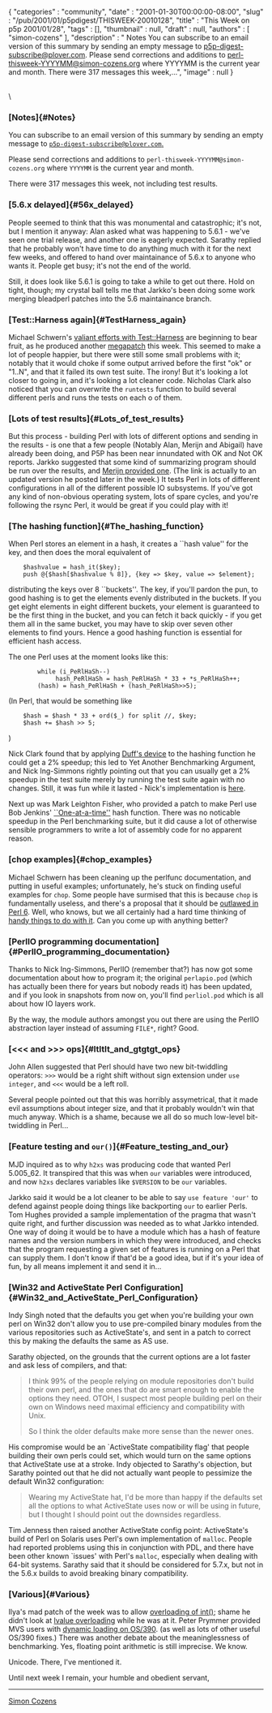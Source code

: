 {
   "categories" : "community",
   "date" : "2001-01-30T00:00:00-08:00",
   "slug" : "/pub/2001/01/p5pdigest/THISWEEK-20010128",
   "title" : "This Week on p5p 2001/01/28",
   "tags" : [],
   "thumbnail" : null,
   "draft" : null,
   "authors" : [
      "simon-cozens"
   ],
   "description" : " Notes You can subscribe to an email version of this summary by sending an empty message to p5p-digest-subscribe@plover.com. Please send corrections and additions to perl-thisweek-YYYYMM@simon-cozens.org where YYYYMM is the current year and month. There were 317 messages this week,...",
   "image" : null
}





\
\
### [Notes]{#Notes}

You can subscribe to an email version of this summary by sending an
empty message to
[`p5p-digest-subscribe@plover.com`.](mailto:p5p-digest-subscribe@plover.com)

Please send corrections and additions to
`perl-thisweek-YYYYMM@simon-cozens.org` where `YYYYMM` is the current
year and month.

There were 317 messages this week, not including test results.

### [5.6.x delayed]{#56x_delayed}

People seemed to think that this was monumental and catastrophic; it's
not, but I mention it anyway: Alan asked what was happening to 5.6.1 -
we've seen one trial release, and another one is eagerly expected.
Sarathy replied that he probably won't have time to do anything much
with it for the next few weeks, and offered to hand over maintainance of
5.6.x to anyone who wants it. People get busy; it's not the end of the
world.

Still, it does look like 5.6.1 is going to take a while to get out
there. Hold on tight, though; my crystal ball tells me that Jarkko's
been doing some work merging bleadperl patches into the 5.6 maintainance
branch.

### [Test::Harness again]{#TestHarness_again}

Michael Schwern's [valiant efforts with
Test::Harness](/pub/2001/01/p5pdigest/THISWEEK-20010121.html#TestHarness_Megapatch)
are beginning to bear fruit, as he produced another
[megapatch](http://www.xray.mpe.mpg.de/mailing-lists/perl5-porters/2001-01/msg01428.html)
this week. This seemed to make a lot of people happier, but there were
still some small problems with it; notably that it would choke if some
output arrived before the first "ok" or "1..N", and that it failed its
own test suite. The irony! But it's looking a lot closer to going in,
and it's looking a lot cleaner code. Nicholas Clark also noticed that
you can overwrite the `runtests` function to build several different
perls and runs the tests on each o of them.

### [Lots of test results]{#Lots_of_test_results}

But this process - building Perl with lots of different options and
sending in the results - is one that a few people (Notably Alan, Merijn
and Abigail) have already been doing, and P5P has been near innundated
with OK and Not OK reports. Jarkko suggested that some kind of
summarizing program should be run over the results, and [Merijn provided
one](http://www.xray.mpe.mpg.de/mailing-lists/perl5-porters/2001-01/msg01619.html).
(The link is actually to an updated version he posted later in the
week.) It tests Perl in lots of different configurations in all of the
different possible IO subsystems. If you've got any kind of non-obvious
operating system, lots of spare cycles, and you're following the rsync
Perl, it would be great if you could play with it!

### [The hashing function]{#The_hashing_function}

When Perl stores an element in a hash, it creates a \`\`hash value'' for
the key, and then does the moral equivalent of

        $hashvalue = hash_it($key);
        push @{$hash[$hashvalue % 8]}, {key => $key, value => $element};

distributing the keys over 8 \`\`buckets''. The key, if you'll pardon
the pun, to good hashing is to get the elements evenly distributed in
the buckets. If you get eight elements in eight different buckets, your
element is guaranteed to be the first thing in the bucket, and you can
fetch it back quickly - if you get them all in the same bucket, you may
have to skip over seven other elements to find yours. Hence a good
hashing function is essential for efficient hash access.

The one Perl uses at the moment looks like this:

            while (i_PeRlHaSh--)
                 hash_PeRlHaSh = hash_PeRlHaSh * 33 + *s_PeRlHaSh++;
            (hash) = hash_PeRlHaSh + (hash_PeRlHaSh>>5);

(In Perl, that would be something like

        $hash = $hash * 33 + ord($_) for split //, $key;
        $hash += $hash >> 5;

)

Nick Clark found that by applying [Duff's
device](http://www.lysator.liu.se/c/duffs-device.html#duffs-device) to
the hashing function he could get a 2% speedup; this led to Yet Another
Benchmarking Argument, and Nick Ing-Simmons rightly pointing out that
you can usually get a 2% speedup in the test suite merely by running the
test suite again with no changes. Still, it was fun while it lasted -
Nick's implementation is
[here](http://www.xray.mpe.mpg.de/mailing-lists/perl5-porters/2001-01/msg01262.html).

Next up was Mark Leighton Fisher, who provided a patch to make Perl use
Bob Jenkins'
[\`\`One-at-a-time''](http://burtleburtle.net/bob/hash/doobs.html) hash
function. There was no noticable speedup in the Perl benchmarking suite,
but it did cause a lot of otherwise sensible programmers to write a lot
of assembly code for no apparent reason.

### [chop examples]{#chop_examples}

Michael Schwern has been cleaning up the perlfunc documentation, and
putting in useful examples; unfortunately, he's stuck on finding useful
examples for `chop`. Some people have surmised that this is because
`chop` is fundamentally useless, and there's a proposal that it should
be [outlawed in Perl 6](http://dev.perl.org/rfc/195.html). Well, who
knows, but we all certainly had a hard time thinking of [handy things to
do with
it](http://www.xray.mpe.mpg.de/mailing-lists/perl5-porters/2001-01/msg01503.html).
Can you come up with anything better?

### [PerlIO programming documentation]{#PerlIO_programming_documentation}

Thanks to Nick Ing-Simmons, PerlIO (remember that?) has now got some
documentation about how to program it; the original `perlapio.pod`
(which has actually been there for years but nobody reads it) has been
updated, and if you look in snapshots from now on, you'll find
`perliol.pod` which is all about how IO layers work.

By the way, the module authors amongst you out there are using the
PerlIO abstraction layer instead of assuming `FILE*`, right? Good.

### [&lt;&lt;&lt; and &gt;&gt;&gt; ops]{#ltltlt_and_gtgtgt_ops}

John Allen suggested that Perl should have two new bit-twiddling
operators: `>>>` would be a right shift without sign extension under
`use integer`, and `<<<` would be a left roll.

Several people pointed out that this was horribly assymetrical, that it
made evil assumptions about integer size, and that it probably wouldn't
win that much anyway. Which is a shame, because we all do so much
low-level bit-twiddling in Perl...

### [Feature testing and `our()`]{#Feature_testing_and_our}

MJD inquired as to why `h2xs` was producing code that wanted Perl
5.005\_62. It transpired that this was when `our` variables were
introduced, and now `h2xs` declares variables like `$VERSION` to be
`our` variables.

Jarkko said it would be a lot cleaner to be able to say
`use feature 'our'` to defend against people doing things like
backporting `our` to earlier Perls. Tom Hughes provided a sample
implementation of the pragma that wasn't quite right, and further
discussion was needed as to what Jarkko intended. One way of doing it
would be to have a module which has a hash of feature names and the
version numbers in which they were introduced, and checks that the
program requesting a given set of features is running on a Perl that can
supply them. I don't know if that'd be a good idea, but if it's your
idea of fun, by all means implement it and send it in...

### [Win32 and ActiveState Perl Configuration]{#Win32_and_ActiveState_Perl_Configuration}

Indy Singh noted that the defaults you get when you're building your own
perl on Win32 don't allow you to use pre-compiled binary modules from
the various repositories such as ActiveState's, and sent in a patch to
correct this by making the defaults the same as AS use.

Sarathy objected, on the grounds that the current options are a lot
faster and ask less of compilers, and that:

> I think 99% of the people relying on module repositories don't build
> their own perl, and the ones that do are smart enough to enable the
> options they need. OTOH, I suspect most people building perl on their
> own on Windows need maximal efficiency and compatibility with Unix.
>
> So I think the older defaults make more sense than the newer ones.

His compromise would be an \`ActiveState compatibility flag' that people
building their own perls could set, which would turn on the same options
that ActiveState use at a stroke. Indy objected to Sarathy's objection,
but Sarathy pointed out that he did not actually want people to
pessimize the default Win32 configuration:

> Wearing my ActiveState hat, I'd be more than happy if the defaults set
> all the options to what ActiveState uses now or will be using in
> future, but I thought I should point out the downsides regardless.

Tim Jenness then raised another ActiveState config point: ActiveState's
build of Perl on Solaris uses Perl's own implementation of `malloc`.
People had reported problems using this in conjunction with PDL, and
there have been other known \`issues' with Perl's `malloc`, especially
when dealing with 64-bit systems. Sarathy said that it should be
considered for 5.7.x, but not in the 5.6.x builds to avoid breaking
binary compatibility.

### [Various]{#Various}

Ilya's mad patch of the week was to allow [overloading of
int()](http://www.xray.mpe.mpg.de/mailing-lists/perl5-porters/2001-01/msg01380.html);
shame he didn't look at [lvalue
overloading](http://www.xray.mpe.mpg.de/mailing-lists/perl5-porters/2001-01/msg01600.html)
while he was at it. Peter Prymmer provided MVS users with [dynamic
loading on
OS/390](http://www.xray.mpe.mpg.de/mailing-lists/perl5-porters/2001-01/msg01381.html).
(as well as lots of other useful OS/390 fixes.) There was another debate
about the meaninglessness of benchmarking. Yes, floating point
arithmetic is still imprecise. We know.

Unicode. There, I've mentioned it.

Until next week I remain, your humble and obedient servant,

------------------------------------------------------------------------

[Simon Cozens](mailto:simon@brecon.co.uk)


